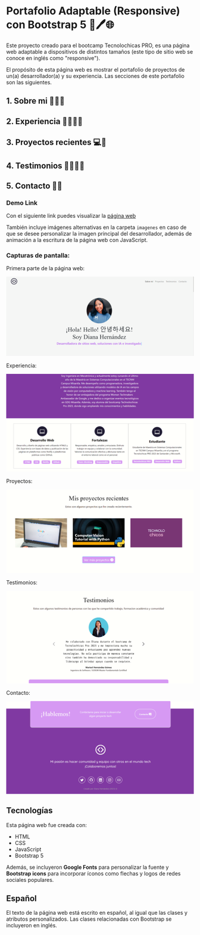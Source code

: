 # Portafolio Adaptable (Responsive) con Bootstrap 5 📂🖊🌐

Este proyecto creado para el bootcamp Tecnolochicas PRO, es una página web adaptable a dispositivos de distintos tamaños (este tipo de sitio web se conoce en inglés como "responsive"). 

El propósito de esta página web es mostrar el portafolio de proyectos de un(a) desarrollador(a) y su experiencia. Las secciones de este portafolio son las siguientes. 
## 1. Sobre mi 👩🏽‍💻
## 2. Experiencia 👩🏽‍💼📇
## 3. Proyectos recientes 💻📑
## 4. Testimonios 🤜🏽🤛🏽
## 5. Contacto 📧📲

### Demo Link

Con el siguiente link puedes visualizar la [página web](https://dlhr06.github.io/)

También incluye imágenes alternativas en la carpeta `imagenes` en caso de que se desee personalizar la imagen principal del desarrollador, además de animación a la escritura de la página web con JavaScript.

### Capturas de pantalla:

Primera parte de la página web:

![Primera parte de la página web](imagenes/SS1.png)

Experiencia:

![Experiencia](imagenes/SS2.png)

Proyectos:

![Proyectos](imagenes/SS3.png)

Testimonios:

![Testimonios](imagenes/SS4.png)

Contacto:

![Contacto](imagenes/SS5.png)

## Tecnologías

Esta página web fue creada con:

* HTML
* CSS
* JavaScript 
* Bootstrap 5

Además, se incluyeron **Google Fonts** para personalizar la fuente y **Bootstrap icons** para incorporar íconos como flechas y logos de redes sociales populares. 

## Español

El texto de la página web está escrito en español, al igual que las clases y atributos personalizados. Las clases relacionadas con Bootstrap se incluyeron en inglés.




